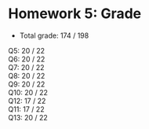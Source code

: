 # Homework 5: Grade

- Total grade: 174 / 198

Q5: 20 / 22  
Q6: 20 / 22  
Q7: 20 / 22  
Q8: 20 / 22  
Q9: 20 / 22  
Q10: 20 / 22  
Q12: 17 / 22  
Q11: 17 / 22  
Q13: 20 / 22  
